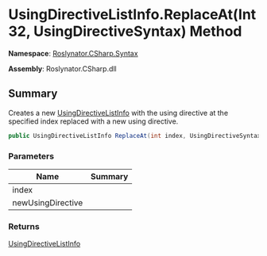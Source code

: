 # UsingDirectiveListInfo\.ReplaceAt\(Int32, UsingDirectiveSyntax\) Method

**Namespace**: [Roslynator.CSharp.Syntax](../../README.md)

**Assembly**: Roslynator\.CSharp\.dll

## Summary

Creates a new [UsingDirectiveListInfo](../README.md) with the using directive at the specified index replaced with a new using directive\.

```csharp
public UsingDirectiveListInfo ReplaceAt(int index, UsingDirectiveSyntax newUsingDirective)
```

### Parameters

| Name | Summary |
| ---- | ------- |
| index | |
| newUsingDirective | |

### Returns

[UsingDirectiveListInfo](../README.md)

